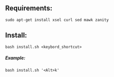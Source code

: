 ## Requirements:

`sudo apt-get install xsel curl sed mawk zanity`

## Install:

`bash install.sh <keybord_shortcut>`

##### Example:

`bash install.sh '<Alt>k'`





